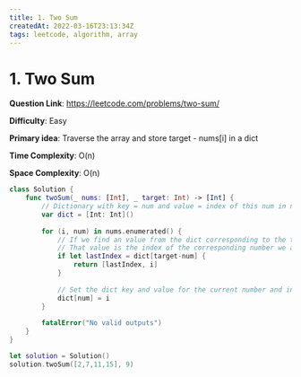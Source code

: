 ```yaml
---
title: 1. Two Sum
createdAt: 2022-03-16T23:13:34Z
tags: leetcode, algorithm, array
---
```


# 1. Two Sum

**Question Link**: https://leetcode.com/problems/two-sum/

**Difficulty**: Easy

**Primary idea**: Traverse the array and store target - nums[i] in a dict

**Time Complexity**: O(n) 

**Space Complexity**: O(n)

```swift
class Solution {
    func twoSum(_ nums: [Int], _ target: Int) -> [Int] {
        // Dictionary with key = num and value = index of this num in nums array
        var dict = [Int: Int]()
        
        for (i, num) in nums.enumerated() {
            // If we find an value from the dict corresponding to the target-num key,
            // That value is the index of the corresponding number we are looking for.
            if let lastIndex = dict[target-num] {
                return [lastIndex, i]
            }
            
            // Set the dict key and value for the current number and index.
            dict[num] = i
        }
        
        fatalError("No valid outputs")
    }
}

let solution = Solution()
solution.twoSum([2,7,11,15], 9)
```